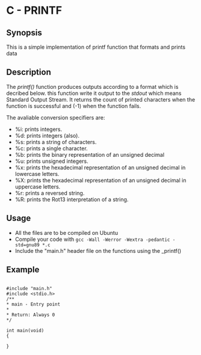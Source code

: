 # C - PRINTF

## Synopsis
This is a simple implementation of printf function that formats and prints data

## Description
The _printf()_ function produces outputs according to a format which is decribed below. this function write it output to the _stdout_ which means Standard Output Stream. It returns the count of printed characters when the function is successful and (-1) when the function fails.

The avaliable conversion specifiers are:
+ %i: prints integers.
+ %d: prints integers (also).
+ %s: prints a string of characters.
+ %c: prints a single character.
+ %b: prints the binary representation of an unsigned decimal
+ %u: prints unsigned integers.
+ %x: prints the hexadecimal representation of an unsigned decimal in lowercase letters.
+ %X: prints the hexadecimal representation of an unsigned decimal in uppercase letters.
+ %r: prints a reversed string.
+ %R: prints the Rot13 interpretation of a string.

## Usage
+ All the files are to be compiled on Ubuntu
+ Compile your code with `gcc -Wall -Werror -Wextra -pedantic -std=gnu89 *.c`
+ Include the "main.h" header file on the functions using the _printf()

## Example

```

#include "main.h"
#include <stdio.h>
/**
* main - Entry point
* 
* Return: Always 0
*/

int main(void)
{
	
}

```
